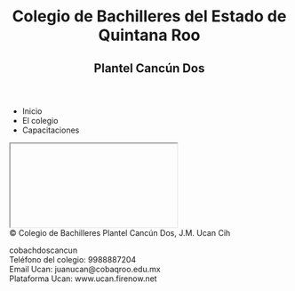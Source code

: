 <!Doctype html>
<html lang="es">
    <head>
        <title>Bachilleres Cancún Dos</title>
        <meta charset="utf-8">
    </head>
    <body>
        <header>
            <div id="titulotexto">
                <h1>Colegio de Bachilleres del Estado de Quintana Roo</h1>
                <h2>Plantel Cancún Dos</h2>
            </div>
        </header>
        <nav id="barraNav">
            <ul>
                <li class="menu"> Inicio </li>
                <li class="menu"> El colegio </li>
                <li class="menu"> Capacitaciones</li>
            </ul>
        </nav>
        <main>
            <iframe name="info">
                <article>Hola a todos</article>
            </iframe>
        </main>
    <footer id="pie">
        &copy; Colegio de Bachilleres Plantel Cancún Dos, J.M. Ucan Cih
        <p>
            cobachdoscancun<br>
            Teléfono del colegio: 9988887204<br>
            Email Ucan: juanucan@cobaqroo.edu.mx <br>
            Plataforma Ucan: www.ucan.firenow.net <br>
        </p>
    </footer>
   </body>
</html>
